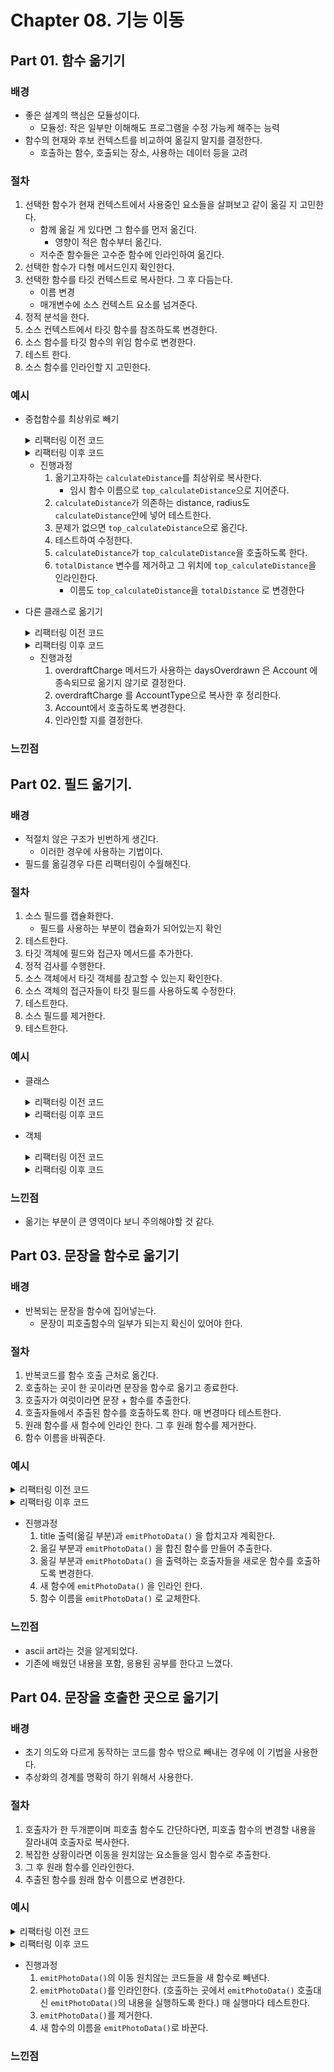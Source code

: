 # Chapter 08. 기능 이동

## Part 01. 함수 옮기기

### 배경

- 좋은 설계의 핵심은 모듈성이다.
  - 모듈성: 작은 일부만 이해해도 프로그램을 수정 가능케 해주는 능력
- 함수의 현재와 후보 컨텍스트를 비교하여 옮길지 말지를 결정한다.
  - 호출하는 함수, 호출되는 장소, 사용하는 데이터 등을 고려

### 절차

1. 선택한 함수가 현재 컨텍스트에서 사용중인 요소들을 살펴보고 같이 옮길 지 고민한다.
   - 함께 옮길 게 있다면 그 함수를 먼저 옮긴다.
     - 영향이 적은 함수부터 옮긴다.
   - 저수준 함수들은 고수준 함수에 인라인하여 옮긴다.
2. 선택한 함수가 다형 메서드인지 확인한다.
3. 선택한 함수를 타깃 컨텍스트로 복사한다. 그 후 다듬는다.
   - 이름 변경
   - 매개변수에 소스 컨텍스트 요소를 넘겨준다.
4. 정적 분석을 한다.
5. 소스 컨텍스트에서 타깃 함수를 참조하도록 변경한다.
6. 소스 함수를 타깃 함수의 위임 함수로 변경한다.
7. 테스트 한다.
8. 소스 함수를 인라인할 지 고민한다.

### 예시

- 중첩함수를 최상위로 빼기
    <details><summary>리팩터링 이전 코드</summary>
    <div markdown="1">

  ```
  function trackSummary(points) {
  const totalTime = calculateTime();
  const totalDistance = calculateDistance();
  const pace = totalTime / 60 / totalDistance;

  return {
      time: totalTime,
      distance: totalDistance,
      pace: pace, // km/h
  };

  // 총 거리 계산
  function calculateDistance() {
      let result = 0;

      for (let i = 1; i < points.length; i++) {
      result += distance(points[i - 1], points[i]);
      }
      return result;
  }

  // 두 지점의 거리 계산
  function distance(p1, p2) {
      return Math.sqrt(Math.pow(p1.x - p2.x, 2) + Math.pow(p1.y - p2.y, 2));
  }

  // 라디안 값으로 변환
  function radians(degrees) {}

  // 총 시간 계산
  function calculateTime(params) {
      return 3600; // min
  }
  }

  const points = [
  { x: 0, y: 0 },
  { x: 3, y: 4 },
  { x: 7, y: 1 },
  //   { x: 7, y: 3 },
  //   { x: 20, y: 0 },
  ];

  console.log(trackSummary(points));

  ```

    </div>
    </details>

    <details><summary>리팩터링 이후 코드</summary>
    <div markdown="1">

  ```
  function trackSummary(points) {
  const totalTime = calculateTime();

  const pace = totalTime / 60 / totalDistance(points);

  return {
      time: totalTime,
      distance: totalDistance(points),
      pace: pace, // km/h
  };

  // 총 시간 계산
  function calculateTime(params) {
      return 3600; // min
  }
  }

  const points = [
  { lat: 0, lon: 0 },
  { lat: 3, lon: 4 },
  { lat: 7, lon: 1 },
  //   { x: 7, y: 3 },
  //   { x: 20, y: 0 },
  ];

  console.log(trackSummary(points));


  // 총 거리 계산
  function totalDistance(points) {
  let result = 0;

  for (let i = 1; i < points.length; i++) {
      result += distance(points[i - 1], points[i]);
  }
  return result;
  }
  function distance(p1, p2) {
  // return Math.sqrt(Math.pow(p1.x - p2.x, 2) + Math.pow(p1.y - p2.y, 2));

  // 하버사인 공식은 다음 링크 참고
  // https://kayuse88.github.io/haversine/
  const EARTH_RADIUS = 3959; // mile
  const dLat = radians(p2.lat) - radians(p1.lat);
  const dLon = radians(p2.lon) - radians(p1.lon);
  const a =
      Math.pow(Math.sin(dLat / 2), 2) +
      Math.cos(radians(p2.lat)) *
      Math.cos(radians(p1.lat)) *
      Math.pow(Math.sin(dLon / 2), 2);
  const c = 2 * Math.atan2(Math.sqrt(a), Math.sqrt(1 - a));

  return EARTH_RADIUS * c;
  }

  // 라디안 값으로 변환
  function radians(degrees) {
  return (degrees * Math.PI) / 180;
  }

  ```

    </div>
    </details>

  - 진행과정
    1. 옮기고자하는 `calculateDistance`를 최상위로 복사한다.
       - 임시 함수 이름으로 `top_calculateDistance`으로 지어준다.
    2. `calculateDistance`가 의존하는 distance, radius도 `calculateDistance`안에 넣어 테스트한다.
    3. 문제가 없으면 `top_calculateDistance`으로 옮긴다.
    4. 테스트하여 수정한다.
    5. `calculateDistance`가 `top_calculateDistance`을 호출하도록 한다.
    6. `totalDistance` 변수를 제거하고 그 위치에 `top_calculateDistance`을 인라인한다.
       - 이름도 `top_calculateDistance`을 `totalDistance` 로 변경한다

- 다른 클래스로 옮기기
    <details><summary>리팩터링 이전 코드</summary>
    <div markdown="1">

  ```
    class Account {
    // 은행 이자 계산
    constructor(data) {
        ({
        //   overdraftCharge: this.overdraftCharge,
        daysOverdrawn: this.daysOverdrawn,
        type: this.type,
        } = data);
    }
    get bankCharge() {
        let result = 4.5;

        if (this.daysOverdrawn > 0) {
        result += this.overdraftCharge;
        }

        return result;
    }

    // 초과 인출 이자 계산
    get overdraftCharge() {
        if (this.type.isPremium) {
        const baseCharge = 10;

        if (this.daysOverdrawn <= 7) {
            return baseCharge;
        } else {
            return baseCharge + (this.daysOverdrawn - 7) * 0.85;
        }
        } else {
        return this.daysOverdrawn * 1.75;
        }
    }
    }

    const data = {
    daysOverdrawn: 3,
    type: { isPremium: false },
    };

    const account = new Account(data);
    console.log(account.overdraftCharge);

  ```

    </div>
    </details>

    <details><summary>리팩터링 이후 코드</summary>
    <div markdown="1">

  ```
    class AccountType {
    constructor(isPremium) {
        this.isPremium = isPremium;
    }
    overdraftCharge(account) {
        if (this.isPremium) {
        const baseCharge = 10;

        if (account.daysOverdrawn <= 7) {
            return baseCharge;
        } else {
            return baseCharge + (account.daysOverdrawn - 7) * 0.85;
        }
        } else {
        return account.daysOverdrawn * 1.75;
        }
    }
    }
    class Account {
    // 은행 이자 계산
    constructor(data) {
        ({
        //   overdraftCharge: this.overdraftCharge,
        daysOverdrawn: this.daysOverdrawn,
        type: this.type,
        } = data);
    }
    get bankCharge() {
        let result = 4.5;

        if (this.daysOverdrawn > 0) {
        result += this.overdraftCharge;
        }

        return result;
    }

    // 초과 인출 이자 계산
    get overdraftCharge() {
        return this.type.overdraftCharge(this);
    }
    }
    const accountType = new AccountType(false);
    const data = {
    daysOverdrawn: 3,
    type: accountType,
    };

    const account = new Account(data);
    console.log(account.bankCharge);
    // console.log(accountType.overdraftCharge(30));

  ```

    </div>
    </details>

  - 진행과정
    1. overdraftCharge 메서드가 사용하는 daysOverdrawn 은 Account 에 종속되므로 옮기지 않기로 결정한다.
    2. overdraftCharge 를 AccountType으로 복사한 후 정리한다.
    3. Account에서 호출하도록 변경한다.
    4. 인라인할 지를 결정한다.

### 느낀점

## Part 02. 필드 옮기기.

### 배경

- 적절치 않은 구조가 빈번하게 생긴다.
  - 이러한 경우에 사용하는 기법이다.
- 필드를 옮길경우 다른 리팩터링이 수월해진다.

### 절차

1. 소스 필드를 캡슐화한다.
   - 필드를 사용하는 부분이 캡슐화가 되어있는지 확인
2. 테스트한다.
3. 타깃 객체에 필드와 접근자 메서드를 추가한다.
4. 정적 검사를 수행한다.
5. 소스 객체에서 타깃 객체를 참고할 수 있는지 확인한다.
6. 소스 객체의 접근자들이 타깃 필드를 사용하도록 수정한다.
7. 테스트한다.
8. 소스 필드를 제거한다.
9. 테스트한다.

### 예시

- 클래스
  <details><summary>리팩터링 이전 코드</summary>
  <div markdown="1">

  ```
  class CustomerContract {
    constructor(startDate) {
      this._startDate = startDate;
    }
  }

  function dateToday() {
    return new Date();
  }

  class Customer {
    constructor(name, discountRate) {
      this._name = name;
      this._discountRate = discountRate;
      this._contract = new CustomerContract(dateToday());
    }

    get discountRate() {
      return this._discountRate;
    }

    becomePreferred() {
      this._discountRate += 0.03;

      // some code
    }

    applyDiscount(amount) {
      return amount.subtract(amount.multiply(this._discountRate));
    }
  }

  const customer = new Customer("Invidam", 0.15);
  console.log(customer.discountRate);

  ```

  </div>
  </details>

  <details><summary>리팩터링 이후 코드</summary>
  <div markdown="1">

  ```
    class CustomerContract {
      constructor(startDate, discountRate) {
        this._startDate = startDate;
      }
      set discountRate(arg) {
        this._discountRate = arg;
      }
      get discountRate() {
        return this._discountRate;
      }
    }

    function dateToday() {
      return new Date();
    }

    class Customer {
      constructor(name, discountRate) {
        this._name = name;
        this._contract = new CustomerContract(dateToday());
        this._setDiscountRate(discountRate);
      }
      _setDiscountRate(arg) {
        this._contract.discountRate = arg;
      }
      get discountRate() {
        return this._contract.discountRate;
      }

      becomePreferred() {
        this._setDiscountRate((this._contract.discountRate += 0.03));

        // some code
      }

      applyDiscount(amount) {
        return amount.subtract(amount.multiply(this._contract.discountRate));
      }
    }

    const customer = new Customer("Invidam", 0.15);
    customer.becomePreferred();
    console.log(customer.discountRate);

  ```

  </div>
  </details>

- 객체

    <details><summary>리팩터링 이전 코드</summary>
    <div markdown="1">

  ```
  class Account {
    constructor(number, type, interestRate) {
      this._number = number;
      this._type = type;
      this._interestRate = interestRate;
    }

    get interestRate() {
      return this._interestRate;
    }
    get info() {
      return this.toString();
    }
    toString() {
      return `\n---Account---\nNumber: ${this._number}\nType: ${this._type.info}\nInterest Rate: ${this._interestRate}\n`;
    }
  }
  class AccountType {
    constructor(nameString) {
      this._nameString = nameString;
    }

    get info() {
      return this.toString();
    }
    toString() {
      return `${this._nameString}`;
    }
  }

  const account = new Account(15, new AccountType("예금"), 0.3);
  console.log(account, account.info);

  ```

    </div>
    </details>

    <details><summary>리팩터링 이후 코드</summary>
    <div markdown="1">

  ```
    class Account {
      constructor(number, type) {
        this._number = number;
        this._type = type;
    }

      get interestRate() {
        return this._type.interestRate;
      }
      get info() {
        return this.toString();
      }
      toString() {
        return `\n---Account---\nNumber: ${this._number}\nType: ${this._type.info}\n`;
      }
    }
    class AccountType {
      constructor(nameString, interestRate) {
        this._nameString = nameString;
        this._interestRate = interestRate;
      }
      get interestRate() {
        return this._interestRate;
      }
      get info() {
        return this.toString();
      }
      toString() {
        return `${this._nameString} (${this.interestRate})`;
      }
    }

    const account = new Account(15, new AccountType("예금", 0.3));
    console.log(account, account.info);

  ```

  - AccountType이 이자율을 갖는 것이 올바른지를 확인해주어야 한다.
    - DB에서 확인
    - 코드 내에서 assert 함수를 이용한 확인

### 느낀점

- 옮기는 부분이 큰 영역이다 보니 주의해야할 것 같다.

## Part 03. 문장을 함수로 옮기기

### 배경

- 반복되는 문장을 함수에 집어넣는다.
  - 문장이 피호출함수의 일부가 되는지 확신이 있어야 한다.

### 절차

1. 반복코드를 함수 호출 근처로 옮긴다.
2. 호출하는 곳이 한 곳이라면 문장을 함수로 옮기고 종료한다.
3. 호출자가 여럿이라면 문장 + 함수를 추출한다.
4. 호출자들에서 추출된 함수를 호출하도록 한다. 매 변경마다 테스트한다.
5. 원래 함수를 새 함수에 인라인 한다. 그 후 원래 함수를 제거한다.
6. 함수 이름을 바꿔준다.

### 예시

<details><summary>리팩터링 이전 코드</summary>
<div markdown="1">

```
function renderPerson(outStream, person) {
  const result = [];

  result.push(`<p>${person.name}</p>`);
  result.push(renderPhoto(person.photo));
  result.push(`<p>제목: ${person.photo.title}</p>`);
  result.push(emitPhotoData(person.photo));

  return result.join("\n");
}
function renderPhoto(aPhoto) {
  return `${aPhoto.content}`;
}
function photoDiv(p) {
  return ["<div>", `<p>제목: ${p.title}</p>`, emitPhotoData(p), "</div>"].join(
    "\n"
  );
}

function emitPhotoData(aPhoto) {
  const result = [];

  result.push(`<p>위치: ${aPhoto.location.name}</p>`);
  result.push(`<p>날짜: ${aPhoto.date.toDateString()}</p>`);

  return result.join("\n");
}

const pictureData = {
  name: "jrei",
  photo: {
    title: "Cake",
    content: `

            _____
    _..--'''@   @'''--.._
  .'   @_/-//-\/>/>'/ @  '.
 (  @  /_<//<'/----------^-)
 |'._  @     //|###########|
 |~  ''--..@|',|}}}}}}}}}}}|
 |  ~   ~   |/ |###########|
 | ~~  ~   ~|./|{{{{{{{{{{{|
  '._ ~ ~ ~ |,/\`\`\`\`\`\`\`\`\`\`\`\`\`
    ''--.~.|//`,

    // Thank you for visiting https://asciiart.website/
    // This ASCII pic can be found at
    // https://asciiart.website/index.php?art=food%20and%20drink/other

    location: {
      name: "https://asciiart.website/index.php?art=food%20and%20drink/other",
    },
    date: new Date(),
  },
};

console.log(renderPerson(null, pictureData));
console.log(photoDiv(pictureData.photo));

```

</div>
</details>

<details><summary>리팩터링 이후 코드</summary>
<div markdown="1">

```
function renderPerson(outStream, person) {
  const result = [];

  result.push(`<p>${person.name}</p>`);
  result.push(renderPhoto(person.photo));
  result.push(emitPhotoData(person.photo));

  return result.join("\n");
}
function emitPhotoData(aPhoto) {
  return [
    `<p>제목: ${aPhoto.title}</p>`,
    `<p>위치: ${aPhoto.location.name}</p>`,
    `<p>날짜: ${aPhoto.date.toDateString()}</p>`,
  ].join("\n");
}

function renderPhoto(aPhoto) {
  return `${aPhoto.content}`;
}
function photoDiv(p) {
  return ["<div>", emitPhotoData(p), "</div>"].join("\n");
}
```

</div>
</details>

- 진행과정
  1. title 출력(옮길 부분)과 `emitPhotoData()` 을 합치고자 계획한다.
  2. 옮길 부분과 `emitPhotoData()` 을 합친 함수를 만들어 추출한다.
  3. 옮길 부분과 `emitPhotoData()` 을 출력하는 호출자들을 새로운 함수를 호출하도록 변경한다.
  4. 새 함수에 `emitPhotoData()` 을 인라인 한다.
  5. 함수 이름을 `emitPhotoData()` 로 교체한다.

### 느낀점

- ascii art라는 것을 알게되었다.
- 기존에 배웠던 내용을 포함, 응용된 공부를 한다고 느꼈다.

## Part 04. 문장을 호출한 곳으로 옮기기

### 배경

- 초기 의도와 다르게 동작하는 코드를 함수 밖으로 빼내는 경우에 이 기법을 사용한다.
- 추상화의 경계를 명확히 하기 위해서 사용한다.

### 절차

1. 호출자가 한 두개뿐이며 피호출 함수도 간단하다면, 피호출 함수의 변경할 내용을 잘라내여 호출자로 복사한다.
2. 복잡한 상황이라면 이동을 원치않는 요소들을 임시 함수로 추출한다.
3. 그 후 원래 함수를 인라인한다.
4. 추출된 함수를 원래 함수 이름으로 변경한다.

### 예시

<details><summary>리팩터링 이전 코드</summary>
<div markdown="1">

```
import { subtractDate } from "./Date.js";

function renderPerson(outStream, person) {
  outStream.write(`<p>${person.name}</p>\n`);

  renderPhoto(outStream, person.photo);
  emitPhotoData(outStream, person.photo);
}

function renderPhoto(outStream, aPhoto) {
  outStream.write(`${aPhoto.content}`);
}
function listRecentPhotos(outStream, photos) {
  photos
    .filter((p) => p.date > recentDateCutoff())
    .forEach((p) => {
      outStream.write("<div>\n");
      emitPhotoData(outStream, p);
      outStream.write("</div>\n");
    });
}
function recentDateCutoff() {
  return subtractDate(new Date(), 5);
}
function emitPhotoData(outStream, photo) {
  outStream.write(`<p>제목: ${photo.title}</p>\n`);
  outStream.write(`<p>날짜: ${photo.date.toDateString()}</p>\n`);
  outStream.write(`<p>위치: ${photo.location}</p>\n`);
}

```

</div>
</details>

<details><summary>리팩터링 이후 코드</summary>
<div markdown="1">

```
import { subtractDate } from "./Date.js";

function renderPerson(outStream, person) {
  outStream.write(`<p>${person.name}</p>\n`);

  renderPhoto(outStream, person.photo);
  emitPhotoData(outStream, person.photo);
  outStream.write(`<p>위치: ${person.photo.location}</p>\n`);
}

function renderPhoto(outStream, aPhoto) {
  outStream.write(`${aPhoto.content}`);
}
function listRecentPhotos(outStream, photos) {
  photos
    .filter((p) => p.date > recentDateCutoff())
    .forEach((p) => {
      outStream.write("<div>\n");
      emitPhotoData(outStream, p);
      outStream.write(`<p>위치: ${p.location}</p>\n`);
      outStream.write("</div>\n");
    });
}
function recentDateCutoff() {
  return subtractDate(new Date(), 5);
}
function emitPhotoData(outStream, photo) {
    outStream.write(`<p>제목: ${photo.title}</p>\n`);
    outStream.write(`<p>날짜: ${photo.date.toDateString()}</p>\n`);
}

```

</div>
</details>

- 진행과정
  1. `emitPhotoData()`의 이동 원치않는 코드들을 새 함수로 빼낸다.
  2. `emitPhotoData()`를 인라인한다. (호출하는 곳에서 `emitPhotoData()` 호출대신 `emitPhotoData()`의 내용을 실행하도록 한다.) 매 실행마다 테스트한다.
  3. `emitPhotoData()`를 제거한다.
  4. 새 함수의 이름을 `emitPhotoData()`로 바꾼다.

### 느낀점
